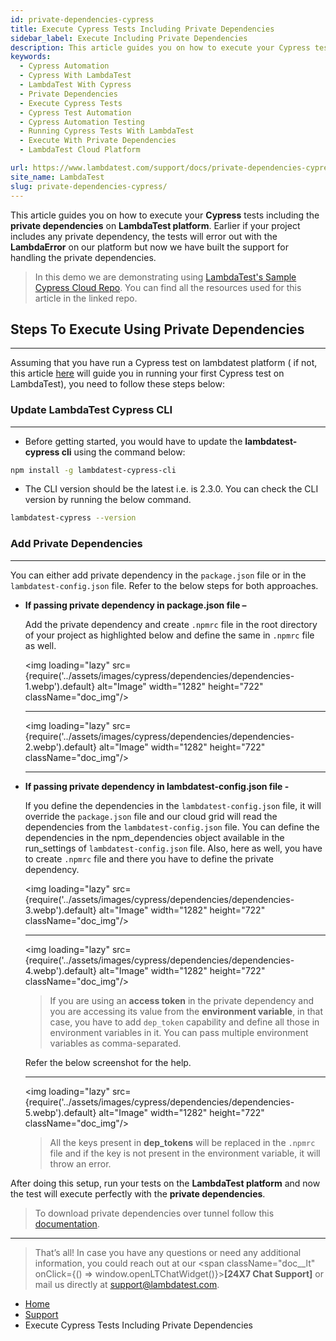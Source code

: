 ```yaml
---
id: private-dependencies-cypress
title: Execute Cypress Tests Including Private Dependencies
sidebar_label: Execute Including Private Dependencies
description: This article guides you on how to execute your Cypress tests including the private dependencies on LambdaTest platform.
keywords:
  - Cypress Automation
  - Cypress With LambdaTest
  - LambdaTest With Cypress
  - Private Dependencies
  - Execute Cypress Tests
  - Cypress Test Automation
  - Cypress Automation Testing
  - Running Cypress Tests With LambdaTest
  - Execute With Private Dependencies
  - LambdaTest Cloud Platform

url: https://www.lambdatest.com/support/docs/private-dependencies-cypress/
site_name: LambdaTest
slug: private-dependencies-cypress/
---
```


This article guides you on how to execute your **Cypress** tests including the **private dependencies** on **LambdaTest platform**.
Earlier if your project includes any private dependency, the tests will error out with the **LambdaError** on our platform but now we have built the support for handling the private dependencies.

> In this demo we are demonstrating using [LambdaTest's Sample Cypress Cloud Repo](https://github.com/LambdaTest/Cypress-Cloud). You can find all the resources used for this article in the linked repo.

## Steps To Execute Using Private Dependencies

---

Assuming that you have run a Cypress test on lambdatest platform ( if not, this article [here](https://www.lambdatest.com/support/docs/getting-started-with-cypress-testing/) will guide you in running your first Cypress test on LambdaTest), you need to follow these steps below:

### Update LambdaTest Cypress CLI

---

- Before getting started, you would have to update the **lambdatest-cypress cli** using the command below:

```bash
npm install -g lambdatest-cypress-cli
```

- The CLI version should be the latest i.e. is 2.3.0. You can check the CLI version by running the below command.

```bash
lambdatest-cypress --version
```

### Add Private Dependencies

---

You can either add private dependency in the `package.json` file or in the `lambdatest-config.json` file. Refer to the below steps for both approaches.

- **If passing private dependency in package.json file –**

  Add the private dependency and create `.npmrc` file in the root directory of your project as highlighted below and define the same in `.npmrc` file as well.

  <img loading="lazy" src={require('../assets/images/cypress/dependencies/dependencies-1.webp').default} alt="Image" width="1282" height="722" className="doc_img"/>

  ***

  <img loading="lazy" src={require('../assets/images/cypress/dependencies/dependencies-2.webp').default} alt="Image" width="1282" height="722" className="doc_img"/>

  ***

- **If passing private dependency in lambdatest-config.json file -**

  If you define the dependencies in the `lambdatest-config.json` file, it will override the `package.json` file and our cloud grid will read the dependencies from the `lambdatest-config.json` file. You can define the dependencies in the npm_dependencies object available in the run_settings of `lambdatest-config.json` file. Also, here as well, you have to create `.npmrc` file and there you have to define the private dependency.

  <img loading="lazy" src={require('../assets/images/cypress/dependencies/dependencies-3.webp').default} alt="Image" width="1282" height="722" className="doc_img"/>

  ***

  <img loading="lazy" src={require('../assets/images/cypress/dependencies/dependencies-4.webp').default} alt="Image" width="1282" height="722" className="doc_img"/>

  > If you are using an **access token** in the private dependency and you are accessing its value from the **environment variable**, in that case, you have to add `dep_token` capability and define all those in environment variables in it. You can pass multiple environment variables as comma-separated.

  Refer the below screenshot for the help.

  ***

  <img loading="lazy" src={require('../assets/images/cypress/dependencies/dependencies-5.webp').default} alt="Image" width="1282" height="722" className="doc_img"/>

  > All the keys present in **dep_tokens** will be replaced in the `.npmrc` file and if the key is not present in the environment variable, it will throw an error.

After doing this setup, run your tests on the **LambdaTest platform** and now the test will execute perfectly with the **private dependencies**.

> To download private dependencies over tunnel follow this [documentation](https://www.lambdatest.com/support/docs/npm-via-tunnel/).

---

> That’s all! In case you have any questions or need any additional information, you could reach out at our <span className="doc\_\_lt" onClick={() => window.openLTChatWidget()}>**[24X7 Chat Support]**</span> or mail us directly at support@lambdatest.com.

<nav aria-label="breadcrumbs">
  <ul className="breadcrumbs">
    <li className="breadcrumbs__item">
      <a className="breadcrumbs__link" target="_self" href="https://www.lambdatest.com">
        Home
      </a>
    </li>
    <li className="breadcrumbs__item">
      <a className="breadcrumbs__link" target="_self" href="https://www.lambdatest.com/support/docs/">
        Support
      </a>
    </li>
    <li className="breadcrumbs__item breadcrumbs__item--active">
      <span className="breadcrumbs__link">
      Execute Cypress Tests Including Private Dependencies
      </span>
    </li>
  </ul>
</nav>
